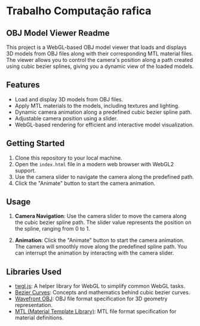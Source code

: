 # Trabalho Computação rafica

## OBJ Model Viewer Readme

This project is a WebGL-based OBJ model viewer that loads and displays 3D models from OBJ files along with their corresponding MTL material files. The viewer allows you to control the camera's position along a path created using cubic bezier splines, giving you a dynamic view of the loaded models.

## Features

- Load and display 3D models from OBJ files.
- Apply MTL materials to the models, including textures and lighting.
- Dynamic camera animation along a predefined cubic bezier spline path.
- Adjustable camera position using a slider.
- WebGL-based rendering for efficient and interactive model visualization.

## Getting Started

1. Clone this repository to your local machine.
2. Open the `index.html` file in a modern web browser with WebGL2 support.
3. Use the camera slider to navigate the camera along the predefined path.
4. Click the "Animate" button to start the camera animation.

## Usage

1. **Camera Navigation**: Use the camera slider to move the camera along the cubic bezier spline path. The slider value represents the position on the spline, ranging from 0 to 1.

2. **Animation**: Click the "Animate" button to start the camera animation. The camera will smoothly move along the predefined spline path. You can interrupt the animation by interacting with the camera slider.

## Libraries Used

- [twgl.js](https://twgljs.org/): A helper library for WebGL to simplify common WebGL tasks.
- [Bezier Curves](https://pomax.github.io/bezierinfo/): Concepts and mathematics behind cubic bezier curves.
- [Wavefront OBJ](http://paulbourke.net/dataformats/obj/): OBJ file format specification for 3D geometry representation.
- [MTL (Material Template Library)](http://paulbourke.net/dataformats/mtl/): MTL file format specification for material definitions.
